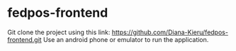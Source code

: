 # fedpos-frontend
Git clone the project using this link: https://github.com/Diana-Kieru/fedpos-frontend.git
Use an android phone or emulator to run the application.
